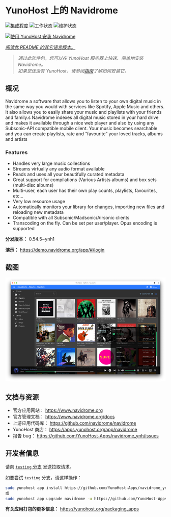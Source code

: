 <!--
注意：此 README 由 <https://github.com/YunoHost/apps/tree/master/tools/readme_generator> 自动生成
请勿手动编辑。
-->

# YunoHost 上的 Navidrome

[![集成程度](https://apps.yunohost.org/badge/integration/navidrome)](https://ci-apps.yunohost.org/ci/apps/navidrome/)
![工作状态](https://apps.yunohost.org/badge/state/navidrome)
![维护状态](https://apps.yunohost.org/badge/maintained/navidrome)

[![使用 YunoHost 安装 Navidrome](https://install-app.yunohost.org/install-with-yunohost.svg)](https://install-app.yunohost.org/?app=navidrome)

*[阅读此 README 的其它语言版本。](./ALL_README.md)*

> *通过此软件包，您可以在 YunoHost 服务器上快速、简单地安装 Navidrome。*  
> *如果您还没有 YunoHost，请参阅[指南](https://yunohost.org/install)了解如何安装它。*

## 概况

Navidrome a software that allows you to listen to your own digital music in the same way you would with services like Spotify, Apple Music and others. It also allows you to easily share your music and playlists with your friends and family.s
Navidrome indexes all digital music stored in your hard drive and makes it available through a nice web player and also by using any Subsonic-API compatible mobile client. Your music becomes searchable and you can create playlists, rate and “favourite” your loved tracks, albums and artists

### Features

- Handles very large music collections
- Streams virtually any audio format available
- Reads and uses all your beautifully curated metadata
- Great support for compilations (Various Artists albums) and box sets (multi-disc albums)
- Multi-user, each user has their own play counts, playlists, favourites, etc...
- Very low resource usage
- Automatically monitors your library for changes, importing new files and reloading new metadata
- Compatible with all Subsonic/Madsonic/Airsonic clients
- Transcoding on the fly. Can be set per user/player. Opus encoding is supported


**分发版本：** 0.54.5~ynh1

**演示：** <https://demo.navidrome.org/app/#/login>

## 截图

![Navidrome 的截图](./doc/screenshots/ss-desktop-player.png)

## 文档与资源

- 官方应用网站： <https://www.navidrome.org>
- 官方管理文档： <https://www.navidrome.org/docs>
- 上游应用代码库： <https://github.com/navidrome/navidrome>
- YunoHost 商店： <https://apps.yunohost.org/app/navidrome>
- 报告 bug： <https://github.com/YunoHost-Apps/navidrome_ynh/issues>

## 开发者信息

请向 [`testing` 分支](https://github.com/YunoHost-Apps/navidrome_ynh/tree/testing) 发送拉取请求。

如要尝试 `testing` 分支，请这样操作：

```bash
sudo yunohost app install https://github.com/YunoHost-Apps/navidrome_ynh/tree/testing --debug
或
sudo yunohost app upgrade navidrome -u https://github.com/YunoHost-Apps/navidrome_ynh/tree/testing --debug
```

**有关应用打包的更多信息：** <https://yunohost.org/packaging_apps>
